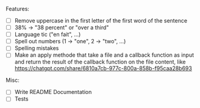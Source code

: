 Features:
- [ ] Remove uppercase in the first letter of the first word of the sentence
- [ ] 38% → "38 percent" or "over a third" 
- [ ] Language tic ("en fait", ...)
- [ ] Spell out numbers (1 → "one", 2 → "two", ...)
- [ ] Spelling mistakes
- [ ] Make an apply methode that take a file and a callback function as input and return the result of the callback function on the file content, like https://chatgpt.com/share/6810a7cb-977c-800a-858b-f95caa28b693

Misc:
- [ ] Write README Documentation
- [ ] Tests